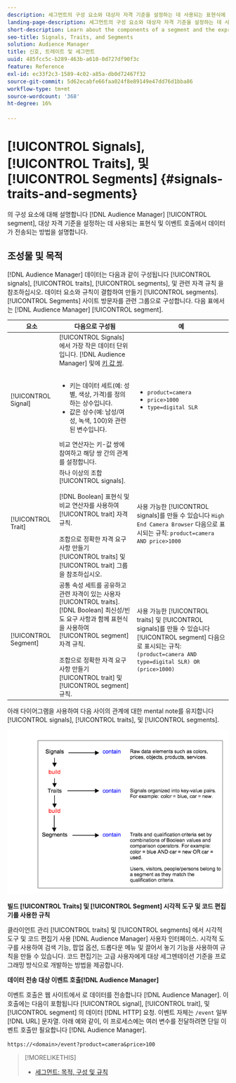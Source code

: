 ```yaml
---
description: 세그먼트의 구성 요소와 대상자 자격 기준을 설정하는 데 사용되는 표현식에 대해 알아봅니다. 또한 데이터가 전송되는 방식에 대한 정보를 살펴보십시오.
landing-page-description: 세그먼트의 구성 요소와 대상자 자격 기준을 설정하는 데 사용되는 표현식에 대해 알아봅니다. 또한 데이터가 전송되는 방식에 대한 정보를 살펴보십시오.
short-description: Learn about the components of a segment and the expressions used to set audience qualification criteria. Also find information about how data is transmitted.
seo-title: Signals, Traits, and Segments
solution: Audience Manager
title: 신호, 트레이트 및 세그먼트
uuid: 485fcc5c-b289-463b-a610-0d727df90f3c
feature: Reference
exl-id: ec33f2c3-1589-4c02-a85a-db0d72467f32
source-git-commit: 5d62ecabfe66faa024f8e89149e47dd76d1bba86
workflow-type: tm+mt
source-wordcount: '368'
ht-degree: 16%

---
```


# [!UICONTROL Signals], [!UICONTROL Traits], 및 [!UICONTROL Segments] {#signals-traits-and-segments}

의 구성 요소에 대해 설명합니다 [!DNL Audience Manager] [!UICONTROL segment], 대상 자격 기준을 설정하는 데 사용되는 표현식 및 이벤트 호출에서 데이터가 전송되는 방법을 설명합니다.

## 조성물 및 목적

[!DNL Audience Manager] 데이터는 다음과 같이 구성됩니다 [!UICONTROL signals], [!UICONTROL traits], [!UICONTROL segments], 및 관련 자격 규칙 을 참조하십시오. 데이터 요소와 규칙이 결합하여 만들기 [!UICONTROL segments]. [!UICONTROL Segments] 사이트 방문자를 관련 그룹으로 구성합니다. 다음 표에서는 [!DNL Audience Manager] [!UICONTROL segment].

| 요소 | 다음으로 구성됨 | 예 |
|---|---|---|
| [!UICONTROL Signal] | [!UICONTROL Signals] 에서 가장 작은 데이터 단위입니다. [!DNL Audience Manager] 및에 [키 값 쌍](../reference/key-value-pairs-explained.md).<br><br><ul><li>키는 데이터 세트(예: 성별, 색상, 가격)를 정의하는 상수입니다.</li><li>값은 상수(예: 남성/여성, 녹색, 100)와 관련된 변수입니다.</li></ul>비교 연산자는 키-값 쌍에 참여하고 해당 쌍 간의 관계를 설정합니다. | <ul><li>`product=camera`</li><li>`price>1000`</li><li>`type=digital SLR`</li></ul> |
| [!UICONTROL Trait] | 하나 이상의 조합 [!UICONTROL signals].<br><br> [!DNL Boolean] 표현식 및 비교 연산자를 사용하여 [!UICONTROL trait] 자격 규칙. <br><br>조합으로 정확한 자격 요구 사항 만들기 [!UICONTROL traits] 및 [!UICONTROL trait] 그룹 을 참조하십시오. | 사용 가능한 [!UICONTROL signals]를 만들 수 있습니다 `High End Camera Browser` 다음으로 표시되는 규칙: `product=camera AND price>1000` |
| [!UICONTROL Segment] | 공통 속성 세트를 공유하고 관련 자격이 있는 사용자 [!UICONTROL traits]. [!DNL Boolean] 최신성/빈도 요구 사항과 함께 표현식을 사용하여 [!UICONTROL segment] 자격 규칙.<br><br> 조합으로 정확한 자격 요구 사항 만들기 [!UICONTROL trait] 및 [!UICONTROL segment] 규칙. | 사용 가능한 [!UICONTROL traits] 및 [!UICONTROL signals]를 만들 수 있습니다 [!UICONTROL segment] 다음으로 표시되는 규칙:`(product=camera AND type=digital SLR) OR (price>1000)` |

아래 다이어그램을 사용하여 다음 사이의 관계에 대한 mental note를 유지합니다 [!UICONTROL signals], [!UICONTROL traits], 및 [!UICONTROL segments].

![](assets/signals-traits-segments.png)

**빌드 [!UICONTROL Traits] 및 [!UICONTROL Segment] 시각적 도구 및 코드 편집기를 사용한 규칙**

클라이언트 관리 [!UICONTROL traits] 및 [!UICONTROL segments] 에서 시각적 도구 및 코드 편집기 사용 [!DNL Audience Manager] 사용자 인터페이스. 시각적 도구를 사용하여 검색 기능, 팝업 옵션, 드롭다운 메뉴 및 끌어서 놓기 기능을 사용하여 규칙을 만들 수 있습니다. 코드 편집기는 고급 사용자에게 대상 세그멘테이션 기준을 프로그래밍 방식으로 개발하는 방법을 제공합니다.

**데이터 전송 대상 이벤트 호출[!DNL Audience Manager]**

이벤트 호출은 웹 사이트에서 로 데이터를 전송합니다 [!DNL Audience Manager]. 이 호출에는 다음이 포함됩니다 [!UICONTROL signal], [!UICONTROL trait], 및 [!UICONTROL segment] 의 데이터 [!DNL HTTP] 요청. 이벤트 자체는 `/event` 일부 [!DNL URL] 문자열. 아래 예와 같이, 이 프로세스에는 여러 변수를 전달하려면 단일 이벤트 호출만 필요합니다 [!DNL Audience Manager].

`https://<domain>/event?product=camera&price>100`

>[!MORELIKETHIS]
>
>* [세그먼트: 목적, 구성 및 규칙](../features/segments/segments-purpose.md)

